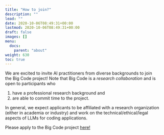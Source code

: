```yaml
---
title: "How to join?"
description: ""
lead: ""
date: 2020-10-06T08:49:31+00:00
lastmod: 2020-10-06T08:49:31+00:00
draft: false
images: []
menu:
  docs:
    parent: "about"
weight: 630
toc: true
---
```


We are excited to invite AI practitioners from diverse backgrounds to join the Big Code project! Note that Big Code is a *research collaboration* and is open to participants who 
1. have a professional research background and 
2. are able to commit time to the project.  

In general, we expect applicants to be affiliated with a research organization (either in academia or industry) and work on the technical/ethical/legal aspects of LLMs for coding applications. 

Please apply to the Big Code project [here!](TODO) 